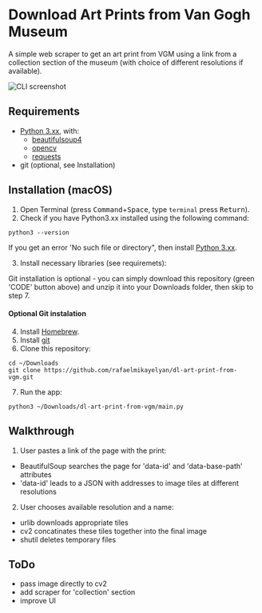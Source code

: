 # Download Art Prints from Van Gogh Museum
A simple web scraper to get an art print from VGM using a link from a collection section of the museum (with choice of different resolutions if available).

![CLI screenshot](https://v1.rafaelmikayelyan.dev/images/print-dl.png)

## Requirements

* [Python 3.xx](https://realpython.com/installing-python/), with:
  * [beautifulsoup4](https://pypi.org/project/beautifulsoup4/)
  * [opencv](https://pypi.org/project/opencv-python/)
  * [requests](https://pypi.org/project/requests/)
* git (optional, see Installation)

## Installation (macOS)

1. Open Terminal (press <kbd>Command</kbd>+<kbd>Space</kbd>, type ``` terminal ``` press <kbd>Return</kbd>).
2. Check if you have Python3.xx installed using the following command:
```
python3 --version
```
If you get an error 'No such file or directory", then install [Python 3.xx](https://realpython.com/installing-python/).

3. Install necessary libraries (see requiremets):

Git installation is optional - you can simply download this repository (green 'CODE' button above) and unzip it into your Downloads folder, then skip to step 7.

#### Optional Git instalation

4. Install [Homebrew](https://brew.sh).
5. Install [git](https://formulae.brew.sh/formula/git#default)
6. Clone this repository:
```
cd ~/Downloads
git clone https://github.com/rafaelmikayelyan/dl-art-print-from-vgm.git
```

7. Run the app:
```
python3 ~/Downloads/dl-art-print-from-vgm/main.py
```

## Walkthrough
1. User pastes a link of the page with the print:
  * BeautifulSoup searches the page for 'data-id' and 'data-base-path' attributes
  * 'data-id' leads to a JSON with addresses to image tiles at different resolutions

2. User chooses available resolution and a name:
  * urlib downloads appropriate tiles
  * cv2 concatinates these tiles together into the final image
  * shutil deletes temporary files


## ToDo
- pass image directly to cv2
- add scraper for 'collection' section
- improve UI
